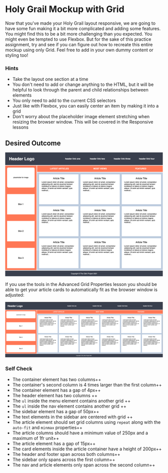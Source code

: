 # Holy Grail Mockup with Grid

Now that you've made your Holy Grail layout responsive, we are going to have some fun making it a bit more complicated and adding some features. You might find this to be a bit more challenging than you expected. You might even be tempted to use Flexbox. But for the sake of this practice assignment, try and see if you can figure out how to recreate this entire mockup using only Grid. Feel free to add in your own dummy content or styling too!

### Hints
- Take the layout one section at a time
- You don't need to add or change anything to the HTML, but it will be helpful to look through the parent and child relationships between elements
- You only need to add to the current CSS selectors
- Just like with Flexbox, you can easily center an item by making it into a grid
- Don't worry about the placeholder image element stretching when resizing the browser window. This will be covered in the Responsive lessons

## Desired Outcome

![desired outcome](./desired-outcome.png)

If you use the tools in the Advanced Grid Properties lesson you should be able to get your article cards to automatically fit as the browser window is adjusted:

![desired outcome stretched](./desired-outcome-stretched.png)

### Self Check
- The container element has two columns++
- The container's second column is 4 times larger than the first column++
- The container element has a gap of 4px++
- The header element has two columns ++
- The `ul` inside the menu element contains another grid ++
- The `ul` inside the nav element contains another grid ++
- The sidebar element has a gap of 50px++
- The text elements in the sidebar are centered with grid ++
- The article element should set grid columns using `repeat` along with the `auto-fit` and `minmax` properties++
- The article columns should have a minimum value of 250px and a maximum of 1fr unit++
- The article element has a gap of 15px++
- The card elements inside the article container have a height of 200px++
- The header and footer span across both columns++
- The sidebar only spans across the first column++
- The nav and article elements only span across the second column++

